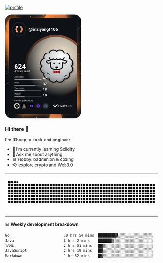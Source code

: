 [![profile](https://user-images.githubusercontent.com/54968314/208005045-e4b42f3b-833d-4242-bfcc-e764865553a2.svg)](https://www.calligrapher.ai/)

<a href="https://app.daily.dev/linziyang1106"><img src="/devcard.png" width="250" alt="ISheep's Dev Card"/></a>

### Hi there 🐏

I'm ISheep, a back-end engineer

- 🔭 I’m currently learning Solidity
- 💬 Ask me about anything
- 😄 Hobby: badminton & coding
- 👓 explore crypto and Web3.0

-------

![](https://raw.githubusercontent.com/ISheepp/ISheepp/output/github-contribution-grid-snake.svg)

-------

📊 **Weekly development breakdown**
<!--START_SECTION:waka-->

```txt
Go                         10 hrs 54 mins  ████████▓░░░░░░░░░░░░░░░░   35.16 %
Java                       8 hrs 2 mins    ██████▒░░░░░░░░░░░░░░░░░░   25.93 %
YAML                       2 hrs 51 mins   ██▒░░░░░░░░░░░░░░░░░░░░░░   09.23 %
JavaScript                 2 hrs 19 mins   ██░░░░░░░░░░░░░░░░░░░░░░░   07.51 %
Markdown                   1 hr 52 mins    █▓░░░░░░░░░░░░░░░░░░░░░░░   06.02 %
```

<!--END_SECTION:waka-->
